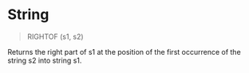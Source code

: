 # String

> RIGHTOF (s1, s2)

Returns the right part of s1 at the position of the first occurrence of the string s2 into string s1.

